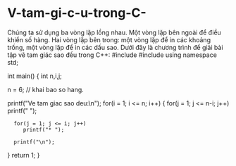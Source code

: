 # V-tam-gi-c-u-trong-C-
Chúng ta sử dụng ba vòng lặp lồng nhau. Một vòng lặp bên ngoài để điều khiển số hàng. Hai vòng lặp bên trong: một vòng lặp để in các khoảng trống, một vòng lặp để in các dấu sao.  Dưới đây là chương trình để giải bài tập vẽ tam giác sao đều trong C++:
#include <iostream> 
#include <iomanip>
using namespace std; 
 
int main() {
   int n,i,j;
 
   n = 6;   // khai bao so hang.
 
   printf("Ve tam giac sao deu:\n");
   for(i = 1; i <= n; i++) {
      for(j = 1; j <= n-i; j++)
         printf(" ");
 
      for(j = 1; j <= i; j++)
         printf("* ");
 
      printf("\n");
   }
   return 1;
}
